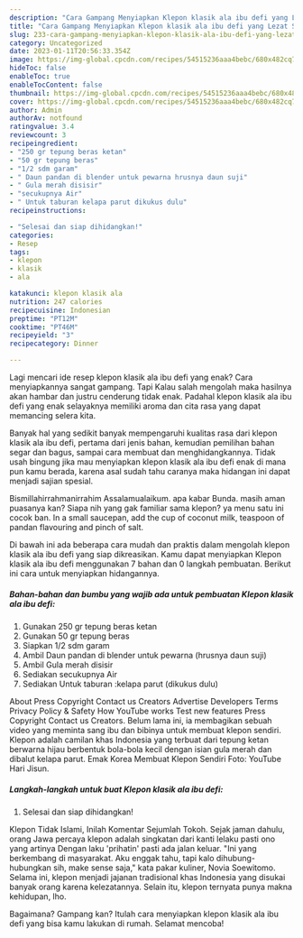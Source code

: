 ```yaml
---
description: "Cara Gampang Menyiapkan Klepon klasik ala ibu defi yang Lezat Sekali, Buat Buka Puasa Lezat"
title: "Cara Gampang Menyiapkan Klepon klasik ala ibu defi yang Lezat Sekali, Buat Buka Puasa Lezat"
slug: 233-cara-gampang-menyiapkan-klepon-klasik-ala-ibu-defi-yang-lezat-sekali-buat-buka-puasa-lezat
category: Uncategorized
date: 2023-01-11T20:56:33.354Z
image: https://img-global.cpcdn.com/recipes/54515236aaa4bebc/680x482cq70/klepon-klasik-ala-ibu-defi-foto-resep-utama.jpg
hideToc: false
enableToc: true
enableTocContent: false
thumbnail: https://img-global.cpcdn.com/recipes/54515236aaa4bebc/680x482cq70/klepon-klasik-ala-ibu-defi-foto-resep-utama.jpg
cover: https://img-global.cpcdn.com/recipes/54515236aaa4bebc/680x482cq70/klepon-klasik-ala-ibu-defi-foto-resep-utama.jpg
author: Admin
authorAv: notfound
ratingvalue: 3.4
reviewcount: 3
recipeingredient:
- "250 gr tepung beras ketan"
- "50 gr tepung beras"
- "1/2 sdm garam"
- " Daun pandan di blender untuk pewarna hrusnya daun suji"
- " Gula merah disisir"
- "secukupnya Air"
- " Untuk taburan kelapa parut dikukus dulu"
recipeinstructions:

- "Selesai dan siap dihidangkan!"
categories:
- Resep
tags:
- klepon
- klasik
- ala

katakunci: klepon klasik ala 
nutrition: 247 calories
recipecuisine: Indonesian
preptime: "PT12M"
cooktime: "PT46M"
recipeyield: "3"
recipecategory: Dinner

---
```



Lagi mencari ide resep klepon klasik ala ibu defi yang enak? Cara menyiapkannya sangat gampang. Tapi Kalau salah mengolah maka hasilnya akan hambar dan justru cenderung tidak enak. Padahal klepon klasik ala ibu defi yang enak selayaknya memiliki aroma dan cita rasa yang dapat memancing selera kita.


Banyak hal yang sedikit banyak mempengaruhi kualitas rasa dari klepon klasik ala ibu defi, pertama dari jenis bahan, kemudian pemilihan bahan segar dan bagus, sampai cara membuat dan menghidangkannya. Tidak usah bingung jika mau menyiapkan klepon klasik ala ibu defi enak di mana pun kamu berada, karena asal sudah tahu caranya maka hidangan ini dapat menjadi sajian spesial.

Bismillahirrahmanirrahim Assalamualaikum. apa kabar Bunda. masih aman puasanya kan? Siapa nih yang gak familiar sama klepon? ya menu satu ini cocok ban. In a small saucepan, add the cup of coconut milk, teaspoon of pandan flavouring and pinch of salt.


Di bawah ini ada beberapa cara mudah dan praktis dalam mengolah klepon klasik ala ibu defi yang siap dikreasikan. Kamu dapat menyiapkan Klepon klasik ala ibu defi menggunakan 7 bahan dan 0 langkah pembuatan. Berikut ini cara untuk menyiapkan hidangannya.

<!--inarticleads1-->

##### Bahan-bahan dan bumbu yang wajib ada untuk pembuatan Klepon klasik ala ibu defi:

1. Gunakan 250 gr tepung beras ketan
1. Gunakan 50 gr tepung beras
1. Siapkan 1/2 sdm garam
1. Ambil  Daun pandan di blender untuk pewarna (hrusnya daun suji)
1. Ambil  Gula merah disisir
1. Sediakan secukupnya Air
1. Sediakan  Untuk taburan :kelapa parut (dikukus dulu)


About Press Copyright Contact us Creators Advertise Developers Terms Privacy Policy &amp; Safety How YouTube works Test new features Press Copyright Contact us Creators. Belum lama ini, ia membagikan sebuah video yang meminta sang ibu dan bibinya untuk membuat klepon sendiri. Klepon adalah camilan khas Indonesia yang terbuat dari tepung ketan berwarna hijau berbentuk bola-bola kecil dengan isian gula merah dan dibalut kelapa parut. Emak Korea Membuat Klepon Sendiri Foto: YouTube Hari Jisun. 

<!--inarticleads2-->

##### Langkah-langkah untuk buat Klepon klasik ala ibu defi:


1. Selesai dan siap dihidangkan!

Klepon Tidak Islami, Inilah Komentar Sejumlah Tokoh. Sejak jaman dahulu, orang Jawa percaya klepon adalah singkatan dari kanti lelaku pasti ono yang artinya Dengan laku &#39;prihatin&#39; pasti ada jalan keluar. &#34;Ini yang berkembang di masyarakat. Aku enggak tahu, tapi kalo dihubung-hubungkan sih, make sense saja,&#34; kata pakar kuliner, Novia Soewitomo. Selama ini, klepon menjadi jajanan tradisional khas Indonesia yang disukai banyak orang karena kelezatannya. Selain itu, klepon ternyata punya makna kehidupan, lho. 

Bagaimana? Gampang kan? Itulah cara menyiapkan klepon klasik ala ibu defi yang bisa kamu lakukan di rumah. Selamat mencoba!
